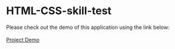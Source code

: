 # HTML-CSS-skill-test

Please check out the demo of this application using the link below:
<br><br>
<a target="_blank" href="https://htmlpreview.github.io/?https://raw.githubusercontent.com/abhi90g/HTML-CSS-skill-test/master/intro.html"> Project Demo </a>

